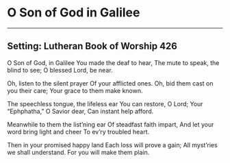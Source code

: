 # O Son of God in Galilee

***

## Setting: Lutheran Book of Worship 426

O Son of God, in Galilee
You made the deaf to hear,
The mute to speak, the blind to see;
O blessed Lord, be near.

Oh, listen to the silent prayer
Of your afflicted ones.
Oh, bid them cast on you their care;
Your grace to them make known.

The speechless tongue, the lifeless ear
You can restore, O Lord;
Your “Ephphatha,” O Savior dear,
Can instant help afford.

Meanwhile to them the list’ning ear
Of steadfast faith impart,
And let your word bring light and cheer
To ev’ry troubled heart.

Then in your promised happy land
Each loss will prove a gain;
All myst’ries we shall understand.
For you will make them plain.